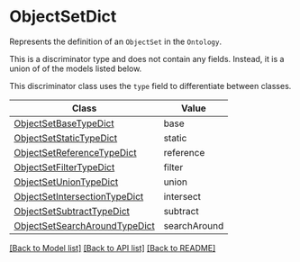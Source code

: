 # ObjectSetDict

Represents the definition of an `ObjectSet` in the `Ontology`.

This is a discriminator type and does not contain any fields. Instead, it is a union
of of the models listed below.

This discriminator class uses the `type` field to differentiate between classes.

| Class | Value
| ------------ | -------------
[ObjectSetBaseTypeDict](ObjectSetBaseTypeDict.md) | base
[ObjectSetStaticTypeDict](ObjectSetStaticTypeDict.md) | static
[ObjectSetReferenceTypeDict](ObjectSetReferenceTypeDict.md) | reference
[ObjectSetFilterTypeDict](ObjectSetFilterTypeDict.md) | filter
[ObjectSetUnionTypeDict](ObjectSetUnionTypeDict.md) | union
[ObjectSetIntersectionTypeDict](ObjectSetIntersectionTypeDict.md) | intersect
[ObjectSetSubtractTypeDict](ObjectSetSubtractTypeDict.md) | subtract
[ObjectSetSearchAroundTypeDict](ObjectSetSearchAroundTypeDict.md) | searchAround


[[Back to Model list]](../../../README.md#models-v1-link) [[Back to API list]](../../README.md#documentation-for-api-endpoints) [[Back to README]](../../README.md)
